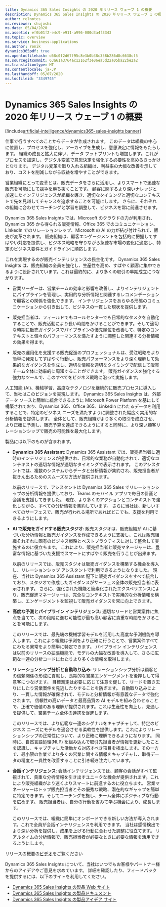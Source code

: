 ```yaml
---
title: Dynamics 365 Sales Insights の 2020 年リリース ウェーブ 1 の概要
description: Dynamics 365 Sales Insights の 2020 年リリース ウェーブ 1 の概要
author: relnotes
ms.reviewer: shujoshi
ms.date: 05/04/2020
ms.assetid: ef0b01f2-e4c9-e911-a996-000d3a4f3343
ms.topic: overview
ms.service: business-applications
ms.author: ronik
dynamics365pdf: true
ms.openlocfilehash: d68c0f2d67f95c8e3b0b38c358b286d8c6638cf5
ms.sourcegitcommit: 63a61a3764ac12162f3e06ea5d22a05ba22be2a2
ms.translationtype: HT
ms.contentlocale: ja-JP
ms.lasthandoff: 05/07/2020
ms.locfileid: "3349745"
---
```

# <a name="overview-of-dynamics-365-sales-insights-2020-release-wave-1"></a>Dynamics 365 Sales Insights の 2020 年リリース ウェーブ 1 の概要
[!include[artificial-intelligence/dynamics365-sales-insights banner](../includes/artificial-intelligence/dynamics365-sales-insights.md)]

<!--overview start-->
仕事で行うすべてのことからデータが作成されます。 このデータは組織の中心に位置し、プロセスを強化し、アーカイブを生成し、意思決定に情報をもたらします。 組織の成長と拡大に伴い、データ フットプリントも増加します。これがプロセスを加速し、デジタル変革で意思決定を強化する必要性を高めるきっかけとなります。 デジタル変革を取り入れる組織は、利益率の大幅な改善を示しており、コストを削減しながら収益を増やすことができます。 

営業組織にとって変革とは、販売データをさらに活用し、よりスマートで迅速な販売を可能にして競争を勝ち抜くことです。 顧客に関するより深いナレッジと加速したインテリジェンスが組織を導き、適切なタイミングと適切なコンテキストで先を見越してチャンスを追求することを可能にします。 さらに、それぞれの組織に合わせてコーチングと学習を調整して、ビジネスを常に前進させます。 

Dynamics 365 Sales Insights では、Microsoft のクラウドの力が利用され、Dynamics 365 から得られる販売情報、Office 365 でのコミュニケーション、LinkedIn でのリレーションシップ、Microsoft の AI の力が結び付けられて、販売が変革されます。 販売組織は、顧客エンゲージメントを包括的に把握してすばやい対応を提供し、ビジネス戦略を守りながら急速な市場の変化に適応し、特定のビジネス要件とガイドラインに順応します。

これを実現するのが販売インテリジェンスの民主化です。 Dynamics 365 Sales Insights は、販売組織の全員を強化し、生産性を高め、すばやく顧客に集中できるように設計されています。これは最終的に、より多くの取引の早期成立につながります。

- 営業リーダーは、営業チームの効率と影響を改善し、よりインテリジェントにパイプラインを管理し、実用的な分析情報と関連するレコメンデーションで顧客との関係を強化できます。 インテリジェンスをあらゆる形態のコミュニケーションから引き出して、ビジネスの一貫した現状を提供します。

- 販売担当者は、フィールドでもコールセンターでも日常的なタスクを自動化することで、販売活動により長い時間をかけることができます。そして適切な時期に販売ガイダンスでパイプラインの優先順位を改善して、特定のコンテキストと個々のパフォーマンスを満たすように調整した関連する分析情報の効果を得ます。

- 販売の運用化を支援する販売促進のプロフェッショナルは、受注戦略をより簡単に発見してすばやく行動し、販売パフォーマンスをより深く理解して効果的なガイダンスを作成し、適切な情報を適切なタイミングで配信して販売チーム全体に効率的に周知することができます。 販売ガイダンスを強化する強力なツールで、このすべてをビジネス戦略に沿って実施します。

人工知能 (AI)、機械学習、高度なテクノロジを継続的に販売プロセスに導入して、当社はこのビジョンを実現します。 Dynamics 365 Sales Insights は、外部データ ソースと簡単に統合できるように Microsoft Power Platform を基にして構築されており、Dynamics 365、Office 365、LinkedIn にわたるデータを利用することで、特定のビジネス ニーズを満たすように調整された幅広く実用的な分析情報を提供します。 全体として、販売組織がより多くの取引を成立させ、より正確に予測し、販売予算を達成できるようにすると同時に、より深い顧客リレーションシップで販売の可能性を最大化します。

製品には以下のものが含まれます。

- **Dynamics 365 Assistant**: Dynamics 365 Assistant では、販売担当者に適時のインテリジェンスが提供され、日常的な業務が自動化されて、適切なコンテキストの適切な情報が適切なタイミングで表示されます。 このアシスタントでは、複数のシステムからデータと分析情報が集約され、販売担当者が抜きん出るためのスムーズな方法が提供されます。 

  以前のリリースで、アシスタントは Dynamics 365 Sales でリレーションシップの分析情報を提供しており、Teams のモバイル アプリで毎日の計画と会議を支援してきました。 現在、より多くのアクションとコンテキストで強化しながら、すべての分析情報を集約しています。 さらに当社は、新しいすべてのサーフェスで、販売が行われる場所であればどこでも、支援を利用できるようにします。
  
- **AI で販売をガイドする販売スタジオ**: 販売スタジオは、販売組織が AI に基づいた分析情報と販売ガイダンスを作成できるように支援し、これは販売組織それぞれに固有のビジネス戦略とベストプラクティスに対して整合して実施するのに役立ちます。 これにより、販売担当者と販売マネージャーは、豊富な情報に基づいた支援でスマートにすばやく販売を行うことが出来ます。

  以前のリリースでは、販売スタジオは販売ガイダンスを構築する機会を導入し、リレーションシップ アシスタントで利用できるようになりました。 現在、当社は Dynamics 365 Assistant 配下に販売ガイダンスをすべて統合しており、スタジオで作成したガイダンスがサーフェス全体の販売担当者に表示されます。 さらに、強化された機能と簡素化されたエクスペリエンスにより、販売促進マネージャーは、完全なコンテキストで実用的な分析情報を構築し、エンゲージメントを監視して販売ガイダンスを常に向上できます。
  
- **高度な予測とパイプライン インテリジェンス**: 適切なリードと営業案件に焦点を当てて、次の段階に進む可能性が最も高い顧客に貴重な時間をかけることを可能にします。

  このリリースでは、最先端の機械学習モデルを活用した高度な予測機能を導入します。これにより組織は予測をより正確に行うことで、営業案件すべてにわたる異常をより簡単に特定できます。 パイプライン インテリジェンスは以前のリリースの拡張機能で、モデルの大幅な改善を導入して、さらに広範な一連の分析コードにわたりより多くの情報を取得します。
  
- **リレーションシップ分析と自動取り込み**: リレーションシップ分析は顧客との信頼関係の形成に貢献し、長期的な営業エンゲージメントを後押しして得意客につなげます。 目標測定は必要に応じて注意を促して、リードを置き去りにしたり営業案件を見逃したりすることを防ぎます。 自動取り込みにより、一貫した情報が確保されて、モデルと分析情報が有意義なデータで強化されます。 信頼性の高いデータと最高品質の AI モデルを組み合わせることで、正確で価値のある理解が提供されます。これは生産性を向上し、見通しを提供して、営業チーム全体の連携を促進します。

  このリリースでは、より広範な一連のシグナルをキャプチャして、特定のビジネス ニーズにモデルを適合させる柔軟性を提供します。これによりリレーションシップの正常性について、より正確に理解できるようになります。 同時に、自然言語処理(NLP) を組み込んで取引先担当者が情報を更新したことを認識し、キャプチャした活動から対応すべき項目を検出します。その一方で、最小限の作業でより多くの営業に関する情報をキャプチャし、取得データの精度と一貫性を改善することに引き続き注力しています。
  
- **会話インテリジェンス**: 会話インテリジェンスでは、顧客の会話がすべて監視されて、貴重な分析情報を引き出すユニークな機会が提供されます。これにより販売組織がより速くよりスマートに前進するのに役立ちます。 営業マネージャーはトップ販売担当者とその優秀な戦略、潜在的なギャップを簡単に特定できます。そしてコーチングを施し、チーム全体にポジティブな行動を広めます。 販売担当者は、自分の行動を省みて学ぶ機会により、成長します。

  このリリースでは、組織に簡単にオンボードできる新しい方法が導入されます。これで全員が会話インテリジェンスを利用できます。 当社は感情検出でより深い分析を提供し、成果を上げる行動に合わせた調整に役立てます。 リアルタイムの分析情報で、販売担当者が必要なときに必要な情報を活用できるようにします。

リリースの概要の[ビデオ](https://aka.ms/Overview/2020RW1/SalesInsights)をご覧ください

Dynamics 365 Sales Insights について、当社はいつでもお客様やパートナー様からのアイデアやご意見を求めています。 詳細を確認したり、フィードバックを提供するには、以下のサイトを利用してください。   

- [Dynamics 365 Sales Insights の製品 Web サイト](https://dynamics.microsoft.com/ai/sales/) 
- [Dynamics 365 Sales Insights の製品ドキュメント](https://docs.microsoft.com/dynamics365/ai/sales/help-hub)  
- [Dynamics 365 Sales Insights の製品アイデア サイト](https://aka.ms/SalesInsightsIdeas)
<!--overview end-->
